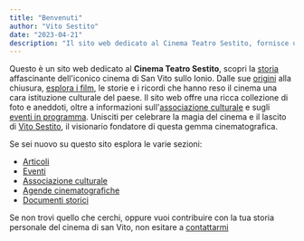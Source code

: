 ```yaml
---
title: "Benvenuti"
author: "Vito Sestito"
date: "2023-04-21"
description: "Il sito web dedicato al Cinema Teatro Sestito, fornisce una ricca collezione di foto, storie e ricordi dell'iconico cinema di San Vito sullo Ionio, insieme a informazioni sull'associazione culturale e sugli eventi in programma."
---
```

Questo è un sito web dedicato al **Cinema Teatro Sestito**, scopri la [storia](/categories/storia) affascinante dell'iconico cinema di San Vito sullo Ionio. Dalle sue [origini](/2023/04/27/la-nascita-del-cinema-a-san-vito-un-sogno-diventato-realt/) alla chiusura, [esplora i film](/agende/), le storie e i ricordi che hanno reso il cinema una cara istituzione culturale del paese. Il sito web offre una ricca collezione di foto e aneddoti, oltre a informazioni sull'[associazione culturale](/association/) e sugli [eventi in programma](/events/). Unisciti per celebrare la magia del cinema e il lascito di [Vito Sestito](/2023/04/20/la-storia-di-vito-sestito/), il visionario fondatore di questa gemma cinematografica.

Se sei nuovo su questo sito esplora le varie sezioni:
* [Articoli](/post/)
* [Eventi](/events/)
* [Associazione culturale](/association/)
* [Agende cinematografiche](/agende/)
* [Documenti storici](/documents/)

Se non trovi quello che cerchi, oppure vuoi contribuire con la tua storia personale del cinema di san Vito, non esitare a [contattarmi](mailto:whatswrongintown@gmail.com)
